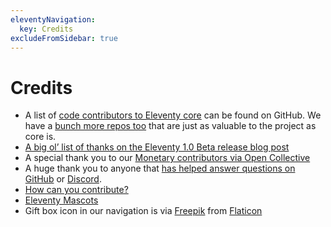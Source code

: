 ```yaml
---
eleventyNavigation:
  key: Credits
excludeFromSidebar: true
---
```

# Credits

* A list of [code contributors to Eleventy core](https://github.com/11ty/eleventy/graphs/contributors) can be found on GitHub. We have a [bunch more repos too](https://github.com/11ty) that are just as valuable to the project as core is.
* [A big ol’ list of thanks on the Eleventy 1.0 Beta release blog post](/blog/eleventy-v1-beta/#a-big-list-of-thanks)
* A special thank you to our [Monetary contributors via Open Collective](/docs/supporters/)
* A huge thank you to anyone that [has helped answer questions on GitHub](https://github.com/11ty/eleventy/issues) or [Discord](/blog/discord/).
* [How can you contribute?](/docs/how-to-support/)
* [Eleventy Mascots](/mascot/)
* Gift box icon in our navigation is via <a href="https://www.freepik.com/">Freepik</a> from <a href="https://www.flaticon.com/">Flaticon</a>